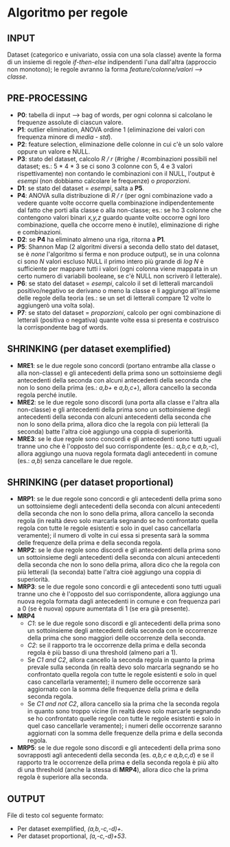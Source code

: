 # Algoritmo per regole

## INPUT
Dataset (categorico e univariato, ossia con una sola classe) avente la forma di un insieme di regole *if-then-else* indipendenti l'una dall'altra (approccio non monotono); le regole avranno la forma *feature/colonne/valori --> classe*.

## PRE-PROCESSING
* **P0**: tabella di input --> bag of words, per ogni colonna si calcolano le frequenze assolute di ciascun valore.
* **P1**: outlier elimination, ANOVA ordine 1 (eliminazione dei valori con frequenza minore di *media - std*).
* **P2**: feature selection, eliminazione delle colonne in cui c'è un solo valore oppure un valore e NULL.
* **P3**: stato del dataset, calcolo *R / r* (#righe / #combinazioni possibili nel dataset; es.: 5 * 4 * 3 se ci sono 3 colonne con 5, 4 e 3 valori rispettivamente) non contando le combinazioni con il NULL, l'output è *esempi* (non dobbiamo calcolare le frequenze) o *proporzioni*.
* **D1**: se stato del dataset = *esempi*, salta a **P5**.
* **P4**: ANOVA sulla distribuzione di *R / r* (per ogni combinazione vado a vedere quante volte occorre quella combinazione indipendentemente dal fatto che porti alla classe o alla non-classe; es.: se ho 3 colonne che contengono valori binari *x,y,z* guardo quante volte occorre ogni loro combinazione, quella che occorre meno è inutile), eliminazione di righe e combinazioni.
* **D2**: se **P4** ha eliminato almeno una riga, ritorna a **P1**.
* **P5**: Shannon Map (2 algoritmi diversi a seconda dello stato del dataset, se è *none* l'algoritmo si ferma e non produce output), se in una colonna ci sono *N* valori escluso NULL il primo intero più grande di *log N* è sufficiente per mappare tutti i valori (ogni colonna viene mappata in un certo numero di variabili booleane, se c'è NULL non scriverò il letterale).
* **P6**: se stato del dataset = *esempi*, calcolo il set di letterali marcandoli positivo/negativo se derivano o meno la classe e li aggiungo all'insieme delle regole della teoria (es.: se un set di letterali compare 12 volte lo aggiungerò una volta sola).
* **P7**: se stato del dataset = *proporzioni*, calcolo per ogni combinazione di letterali (positiva o negativa) quante volte essa si presenta e costruisco la corrispondente bag of words.

## SHRINKING (per dataset exemplified)
* **MRE1**: se le due regole sono concordi (portano entrambe alla classe o alla non-classe) e gli antecedenti della prima sono un sottoinsieme degli antecedenti della seconda con alcuni antecedenti della seconda che non lo sono della prima (es.: *a,b+* e *a,b,c+*), allora cancello la seconda regola perché inutile.
* **MRE2**: se le due regole sono discordi (una porta alla classe e l'altra alla non-classe) e gli antecedenti della prima sono un sottoinsieme degli antecedenti della seconda con alcuni antecedenti della seconda che non lo sono della prima, allora dico che la regola con più letterali (la seconda) batte l'altra cioè aggiungo una coppia di superiorità.
* **MRE3**: se le due regole sono concordi e gli antecedenti sono tutti uguali tranne uno che è l'opposto del suo corrispondente (es.: *a,b,c* e *a,b,-c*), allora aggiungo una nuova regola formata dagli antecedenti in comune (es.: *a,b*) senza cancellare le due regole.

## SHRINKING (per dataset proportional)
* **MRP1**: se le due regole sono concordi e gli antecedenti della prima sono un sottoinsieme degli antecedenti della seconda con alcuni antecedenti della seconda che non lo sono della prima, allora cancello la seconda regola (in realtà devo solo marcarla segnando se ho confrontato quella regola con tutte le regole esistenti e solo in quel caso cancellarla veramente); il numero di volte in cui essa si presenta sarà la somma delle frequenze della prima e della seconda regola.
* **MRP2**: se le due regole sono discordi e gli antecedenti della prima sono un sottoinsieme degli antecedenti della seconda con alcuni antecedenti della seconda che non lo sono della prima, allora dico che la regola con più letterali (la seconda) batte l'altra cioè aggiungo una coppia di superiorità.
* **MRP3**: se le due regole sono concordi e gli antecedenti sono tutti uguali tranne uno che è l'opposto del suo corrispondente, allora aggiungo una nuova regola formata dagli antecedenti in comune e con frequenza pari a 0 (se è nuova) oppure aumentata di 1 (se era già presente).
* **MRP4**
    * *C1*: se le due regole sono discordi e gli antecedenti della prima sono un sottoinsieme degli antecedenti della seconda con le occorrenze della prima che sono maggiori delle occorrenze della seconda.
    * *C2*: se il rapporto tra le occorrenze della prima e della seconda regola è più basso di una threshold (almeno pari a 1).
    * Se *C1 and C2*, allora cancello la seconda regola in quanto la prima prevale sulla seconda (in realtà devo solo marcarla segnando se ho confrontato quella regola con tutte le regole esistenti e solo in quel caso cancellarla veramente); il numero delle occorrenze sarà aggiornato con la somma delle frequenze della prima e della seconda regola.
    * Se *C1 and not C2*, allora cancello sia la prima che la seconda regola in quanto sono troppo vicine (in realtà devo solo marcarle segnando se ho confrontato quelle regole con tutte le regole esistenti e solo in quel caso cancellarle veramente); i numeri delle occorrenze saranno aggiornati con la somma delle frequenze della prima e della seconda regola.
* **MRP5**: se le due regole sono discordi e gli antecedenti della prima sono sovrapposti agli antecedenti della seconda (es. *a,b,c* e *a,b,c,d*) e se il rapporto tra le occorrenze della prima e della seconda regola è più alto di una threshold (anche la stessa di **MRP4**), allora dico che la prima regola è superiore alla seconda.

## OUTPUT
File di testo col seguente formato:
* Per dataset exemplified, *(a,b,-c,-d)+*.
* Per dataset proportional, *(a,-c,-d)+53*.
